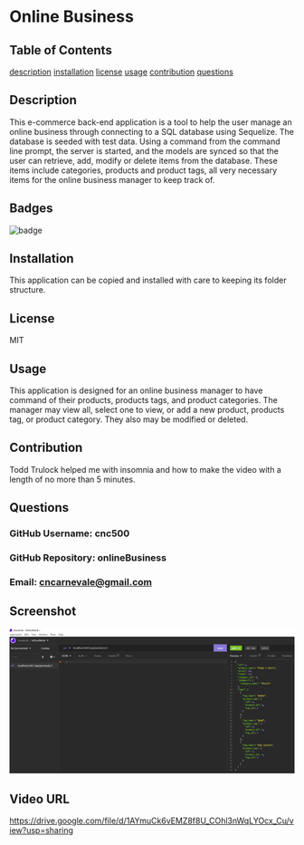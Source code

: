 # Online Business

## Table of Contents

[description](#description)
[installation](#installation)
[license](#license)
[usage](#usage)
[contribution](#contribution)
[questions](#questions)

## Description

This e-commerce back-end application is a tool to help the user manage an online business through connecting to a SQL database using Sequelize. The database is seeded with test data. Using a command from the command line prompt, the server is started, and the models are synced so that the user can retrieve, add, modify or delete items from the database. These items include categories, products and product tags, all very necessary items for the online business manager to keep track of.

## Badges

![badge](https://img.shields.io/badge/license-MIT-green)

## Installation

This application can be copied and installed with care to keeping its folder structure.

## License

MIT

## Usage

This application is designed for an online business manager to have command of their products, products tags, and product categories. The manager may view all, select one to view, or add a new product, products tag, or product category. They also may be modified or deleted.

## Contribution

Todd Trulock helped me with insomnia and how to make the video with a length of no more than 5 minutes.

## Questions

### GitHub Username: cnc500

### GitHub Repository: onlineBusiness

### Email: cncarnevale@gmail.com

## Screenshot

![screenshot](screenshot8.png)

## Video URL

https://drive.google.com/file/d/1AYmuCk6vEMZ8f8U_COhl3nWqLYOcx_Cu/view?usp=sharing
